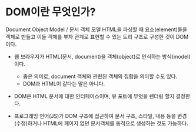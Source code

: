 # DOM이란 무엇인가?

Document Object Model / 문서 객체 모델
HTML을 파싱할 때 요소(element)들을 객체로 만들고 이들 객체를 부자 관계로 표현할 수 있는 트리 구조로 구성한 것이 DOM이다.

+ 웹 브라우저가 HTML(문서, document)을 객체(object)로 인식하는 방식(model)이다.
  + 좁은 의미로, document 객체와 관련된 객체의 집합을 의미할 수도 있다.
  + DOM과 HTML이 같다는 말은 아니다.


+ DOM은 HTML 문서에 대한 인터페이스이며, 뷰 포트에 무엇을 렌더링 할지 결정한다.
+ 프로그래밍 언어(JS)가 DOM 구조에 접근하여 문서 구조, 스타일, 내용 등을 변경(수정)하거나 HTML에 페이지 없던 문서객체를 동적으로 생성하는 것도 가능하다.
